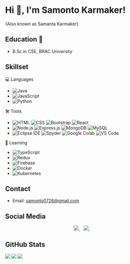 # Hi 👋, I'm Samonto Karmaker!
{Also known as Samanta Karmaker}

## Education 📙
- B.Sc in CSE, BRAC University

## Skillset
💻 Languages 
- ![Java](https://img.shields.io/badge/-Java-007396?logo=java&logoColor=white&style=flat)
- ![JavaScript](https://img.shields.io/badge/-JavaScript-F7DF1E?logo=javascript&logoColor=black&style=flat)
- ![Python](https://img.shields.io/badge/-Python-3776AB?logo=python&logoColor=white&style=flat)

🛠️ Tools
- ![HTML](https://img.shields.io/badge/-HTML5-E34F26?logo=html5&logoColor=white&style=flat) ![CSS](https://img.shields.io/badge/-CSS3-1572B6?logo=css3&logoColor=white&style=flat) ![Bootstrap](https://img.shields.io/badge/-Bootstrap-7952B3?logo=bootstrap&logoColor=white&style=flat) ![React](https://img.shields.io/badge/-React-61DAFB?logo=react&logoColor=white&style=flat)
- ![Node.js](https://img.shields.io/badge/-Node.js-339933?logo=node.js&logoColor=white&style=flat) ![Express.js](https://img.shields.io/badge/-Express.js-000000?logo=express&logoColor=white&style=flat) ![MongoDB](https://img.shields.io/badge/-MongoDB-47A248?logo=mongodb&logoColor=white&style=flat) ![MySQL](https://img.shields.io/badge/-MySQL-000000?style=flat&logo=mysql)
- ![Eclipse IDE](https://img.shields.io/badge/-Eclipse%20IDE-2C2255?logo=eclipse&logoColor=white&style=flat) ![Spyder](https://img.shields.io/badge/-Spyder-FF0000?logo=spyder%20ide&logoColor=white&style=flat) ![Google Colab](https://img.shields.io/badge/-Google%20Colab-F9AB00?logo=google%20colab&logoColor=white&style=flat) ![VS Code](https://img.shields.io/badge/-VS%20Code-007ACC?logo=visual%20studio%20code&logoColor=white&style=flat)

🌱 Learning
- ![TypeScript](https://img.shields.io/badge/-TypeScript-3178C6?logo=typescript&logoColor=white&style=flat)
- ![Redux](https://img.shields.io/badge/Redux-764ABC?style=for-the-badge&logo=redux&logoColor=white&style=flat)
- ![Firebase](https://img.shields.io/badge/Firebase-FFCA28?style=for-the-badge&logo=firebase&logoColor=white&style=flat)
- ![Docker](https://img.shields.io/badge/Docker-2496ED?style=for-the-badge&logo=docker&logoColor=white&style=flat)
- ![Kubernetes](https://img.shields.io/badge/Kubernetes-326CE5?style=for-the-badge&logo=kubernetes&logoColor=white&style=flat)

## Contact
- Email: samonto0726@gmail.com

## Social Media
<p align='center'>
    <a href="https://www.linkedin.com/in/samonto-karmaker-a17b401b5/">
      <img src="https://img.shields.io/badge/linkedin-%230077B5.svg?&style=for-the-badge&logo=linkedin&logoColor=white" />
    </a>&nbsp;&nbsp;
    <a href="https://www.facebook.com/samonto.karmaker">
      <img src="https://img.shields.io/badge/Facebook-1877F2?style=for-the-badge&logo=facebook&logoColor=white" />        
    </a>&nbsp;&nbsp;
</p>

## GitHub Stats
![](https://github-readme-stats.vercel.app/api?username=Samonto-Karmaker)
![](http://github-profile-summary-cards.vercel.app/api/cards/profile-details?username=Samonto-Karmaker)
![](http://github-profile-summary-cards.vercel.app/api/cards/repos-per-language?username=Samonto-Karmaker)
